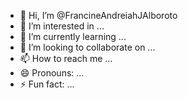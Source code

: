 - 👋 Hi, I’m @FrancineAndreiahJAlboroto
- 👀 I’m interested in ...
- 🌱 I’m currently learning ...
- 💞️ I’m looking to collaborate on ...
- 📫 How to reach me ...
- 😄 Pronouns: ...
- ⚡ Fun fact: ...

<!---
FrancineAndreiahJAlboroto/FrancineAndreiahJAlboroto is a ✨ special ✨ repository because its `README.md` (this file) appears on your GitHub profile.
You can click the Preview link to take a look at your changes.
--->
